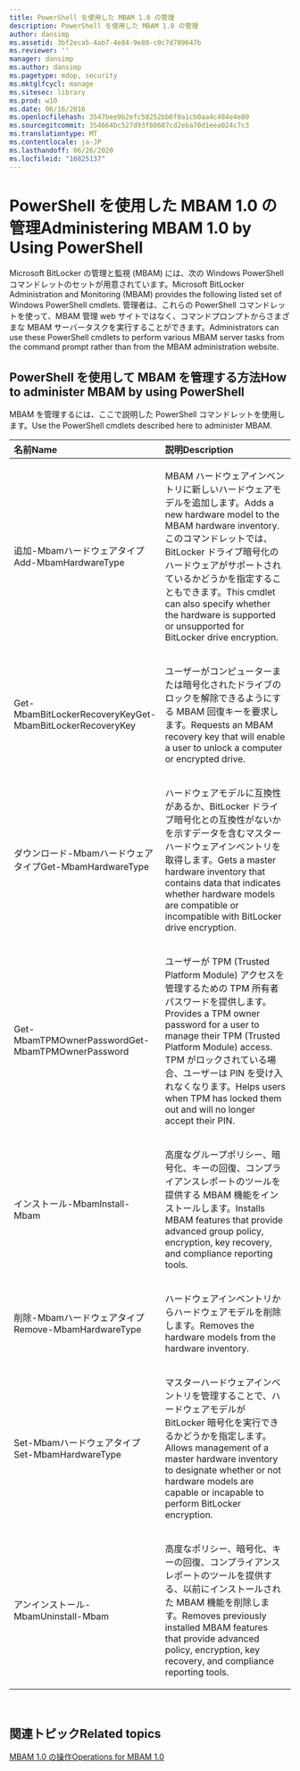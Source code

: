 ```yaml
---
title: PowerShell を使用した MBAM 1.0 の管理
description: PowerShell を使用した MBAM 1.0 の管理
author: dansimp
ms.assetid: 3bf2eca5-4ab7-4e84-9e80-c0c7d709647b
ms.reviewer: ''
manager: dansimp
ms.author: dansimp
ms.pagetype: mdop, security
ms.mktglfcycl: manage
ms.sitesec: library
ms.prod: w10
ms.date: 06/16/2016
ms.openlocfilehash: 3547bee9b2efc58252bb6f0a1cb0aa4c484e4e80
ms.sourcegitcommit: 354664bc527d93f80687cd2eba70d1eea024c7c3
ms.translationtype: MT
ms.contentlocale: ja-JP
ms.lasthandoff: 06/26/2020
ms.locfileid: "10825137"
---
```

# <span data-ttu-id="bb4d7-103">PowerShell を使用した MBAM 1.0 の管理</span><span class="sxs-lookup"><span data-stu-id="bb4d7-103">Administering MBAM 1.0 by Using PowerShell</span></span>


<span data-ttu-id="bb4d7-104">Microsoft BitLocker の管理と監視 (MBAM) には、次の Windows PowerShell コマンドレットのセットが用意されています。</span><span class="sxs-lookup"><span data-stu-id="bb4d7-104">Microsoft BitLocker Administration and Monitoring (MBAM) provides the following listed set of Windows PowerShell cmdlets.</span></span> <span data-ttu-id="bb4d7-105">管理者は、これらの PowerShell コマンドレットを使って、MBAM 管理 web サイトではなく、コマンドプロンプトからさまざまな MBAM サーバータスクを実行することができます。</span><span class="sxs-lookup"><span data-stu-id="bb4d7-105">Administrators can use these PowerShell cmdlets to perform various MBAM server tasks from the command prompt rather than from the MBAM administration website.</span></span>

## <span data-ttu-id="bb4d7-106">PowerShell を使用して MBAM を管理する方法</span><span class="sxs-lookup"><span data-stu-id="bb4d7-106">How to administer MBAM by using PowerShell</span></span>


<span data-ttu-id="bb4d7-107">MBAM を管理するには、ここで説明した PowerShell コマンドレットを使用します。</span><span class="sxs-lookup"><span data-stu-id="bb4d7-107">Use the PowerShell cmdlets described here to administer MBAM.</span></span>

<table>
<colgroup>
<col width="50%" />
<col width="50%" />
</colgroup>
<thead>
<tr class="header">
<th align="left"><span data-ttu-id="bb4d7-108">名前</span><span class="sxs-lookup"><span data-stu-id="bb4d7-108">Name</span></span></th>
<th align="left"><span data-ttu-id="bb4d7-109">説明</span><span class="sxs-lookup"><span data-stu-id="bb4d7-109">Description</span></span></th>
</tr>
</thead>
<tbody>
<tr class="odd">
<td align="left"><p><span data-ttu-id="bb4d7-110">追加-Mbamハードウェアタイプ</span><span class="sxs-lookup"><span data-stu-id="bb4d7-110">Add-MbamHardwareType</span></span></p></td>
<td align="left"><p><span data-ttu-id="bb4d7-111">MBAM ハードウェアインベントリに新しいハードウェアモデルを追加します。</span><span class="sxs-lookup"><span data-stu-id="bb4d7-111">Adds a new hardware model to the MBAM hardware inventory.</span></span> <span data-ttu-id="bb4d7-112">このコマンドレットでは、BitLocker ドライブ暗号化のハードウェアがサポートされているかどうかを指定することもできます。</span><span class="sxs-lookup"><span data-stu-id="bb4d7-112">This cmdlet can also specify whether the hardware is supported or unsupported for BitLocker drive encryption.</span></span></p></td>
</tr>
<tr class="even">
<td align="left"><p><span data-ttu-id="bb4d7-113">Get-MbamBitLockerRecoveryKey</span><span class="sxs-lookup"><span data-stu-id="bb4d7-113">Get-MbamBitLockerRecoveryKey</span></span></p></td>
<td align="left"><p><span data-ttu-id="bb4d7-114">ユーザーがコンピューターまたは暗号化されたドライブのロックを解除できるようにする MBAM 回復キーを要求します。</span><span class="sxs-lookup"><span data-stu-id="bb4d7-114">Requests an MBAM recovery key that will enable a user to unlock a computer or encrypted drive.</span></span></p></td>
</tr>
<tr class="odd">
<td align="left"><p><span data-ttu-id="bb4d7-115">ダウンロード-Mbamハードウェアタイプ</span><span class="sxs-lookup"><span data-stu-id="bb4d7-115">Get-MbamHardwareType</span></span></p></td>
<td align="left"><p><span data-ttu-id="bb4d7-116">ハードウェアモデルに互換性があるか、BitLocker ドライブ暗号化との互換性がないかを示すデータを含むマスターハードウェアインベントリを取得します。</span><span class="sxs-lookup"><span data-stu-id="bb4d7-116">Gets a master hardware inventory that contains data that indicates whether hardware models are compatible or incompatible with BitLocker drive encryption.</span></span></p></td>
</tr>
<tr class="even">
<td align="left"><p><span data-ttu-id="bb4d7-117">Get-MbamTPMOwnerPassword</span><span class="sxs-lookup"><span data-stu-id="bb4d7-117">Get-MbamTPMOwnerPassword</span></span></p></td>
<td align="left"><p><span data-ttu-id="bb4d7-118">ユーザーが TPM (Trusted Platform Module) アクセスを管理するための TPM 所有者パスワードを提供します。</span><span class="sxs-lookup"><span data-stu-id="bb4d7-118">Provides a TPM owner password for a user to manage their TPM (Trusted Platform Module) access.</span></span> <span data-ttu-id="bb4d7-119">TPM がロックされている場合、ユーザーは PIN を受け入れなくなります。</span><span class="sxs-lookup"><span data-stu-id="bb4d7-119">Helps users when TPM has locked them out and will no longer accept their PIN.</span></span></p></td>
</tr>
<tr class="odd">
<td align="left"><p><span data-ttu-id="bb4d7-120">インストール-Mbam</span><span class="sxs-lookup"><span data-stu-id="bb4d7-120">Install-Mbam</span></span></p></td>
<td align="left"><p><span data-ttu-id="bb4d7-121">高度なグループポリシー、暗号化、キーの回復、コンプライアンスレポートのツールを提供する MBAM 機能をインストールします。</span><span class="sxs-lookup"><span data-stu-id="bb4d7-121">Installs MBAM features that provide advanced group policy, encryption, key recovery, and compliance reporting tools.</span></span></p></td>
</tr>
<tr class="even">
<td align="left"><p><span data-ttu-id="bb4d7-122">削除-Mbamハードウェアタイプ</span><span class="sxs-lookup"><span data-stu-id="bb4d7-122">Remove-MbamHardwareType</span></span></p></td>
<td align="left"><p><span data-ttu-id="bb4d7-123">ハードウェアインベントリからハードウェアモデルを削除します。</span><span class="sxs-lookup"><span data-stu-id="bb4d7-123">Removes the hardware models from the hardware inventory.</span></span></p></td>
</tr>
<tr class="odd">
<td align="left"><p><span data-ttu-id="bb4d7-124">Set-Mbamハードウェアタイプ</span><span class="sxs-lookup"><span data-stu-id="bb4d7-124">Set-MbamHardwareType</span></span></p></td>
<td align="left"><p><span data-ttu-id="bb4d7-125">マスターハードウェアインベントリを管理することで、ハードウェアモデルが BitLocker 暗号化を実行できるかどうかを指定します。</span><span class="sxs-lookup"><span data-stu-id="bb4d7-125">Allows management of a master hardware inventory to designate whether or not hardware models are capable or incapable to perform BitLocker encryption.</span></span></p></td>
</tr>
<tr class="even">
<td align="left"><p><span data-ttu-id="bb4d7-126">アンインストール-Mbam</span><span class="sxs-lookup"><span data-stu-id="bb4d7-126">Uninstall-Mbam</span></span></p></td>
<td align="left"><p><span data-ttu-id="bb4d7-127">高度なポリシー、暗号化、キーの回復、コンプライアンスレポートのツールを提供する、以前にインストールされた MBAM 機能を削除します。</span><span class="sxs-lookup"><span data-stu-id="bb4d7-127">Removes previously installed MBAM features that provide advanced policy, encryption, key recovery, and compliance reporting tools.</span></span></p></td>
</tr>
</tbody>
</table>

 

## <span data-ttu-id="bb4d7-128">関連トピック</span><span class="sxs-lookup"><span data-stu-id="bb4d7-128">Related topics</span></span>


[<span data-ttu-id="bb4d7-129">MBAM 1.0 の操作</span><span class="sxs-lookup"><span data-stu-id="bb4d7-129">Operations for MBAM 1.0</span></span>](operations-for-mbam-10.md)

 

 





